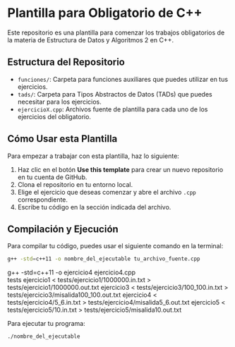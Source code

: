 # Plantilla para Obligatorio de C++

Este repositorio es una plantilla para comenzar los trabajos obligatorios de la materia de Estructura de Datos y Algoritmos 2 en C++.

## Estructura del Repositorio

- `funciones/`: Carpeta para funciones auxiliares que puedes utilizar en tus ejercicios.
- `tads/`: Carpeta para Tipos Abstractos de Datos (TADs) que puedes necesitar para los ejercicios.
- `ejercicioX.cpp`: Archivos fuente de plantilla para cada uno de los ejercicios del obligatorio.

## Cómo Usar esta Plantilla

Para empezar a trabajar con esta plantilla, haz lo siguiente:

1. Haz clic en el botón **Use this template** para crear un nuevo repositorio en tu cuenta de GitHub.
2. Clona el repositorio en tu entorno local.
3. Elige el ejercicio que deseas comenzar y abre el archivo `.cpp` correspondiente.
4. Escribe tu código en la sección indicada del archivo.

## Compilación y Ejecución

Para compilar tu código, puedes usar el siguiente comando en la terminal:

```bash
g++ -std=c++11 -o nombre_del_ejecutable tu_archivo_fuente.cpp
```

g++ -std=c++11 -o ejercicio4 ejercicio4.cpp  
tests
ejercicio1 < tests/ejercicio1/1000000.in.txt > tests/ejercicio1/1000000.out.txt
ejercicio3 < tests/ejercicio3/100_100.in.txt > tests/ejercicio3/misalida100_100.out.txt
ejercicio4 < tests/ejercicio4/5_6.in.txt > tests/ejercicio4/misalida5_6.out.txt
ejercicio5 < tests/ejercicio5/10.in.txt > tests/ejercicio5/misalida10.out.txt

Para ejecutar tu programa:

```bash
./nombre_del_ejecutable
```